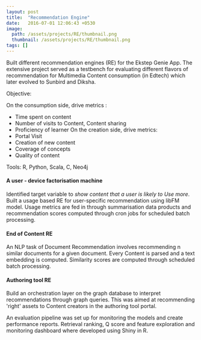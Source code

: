 ```yaml
---
layout: post
title:  "Recommendation Engine"
date:   2016-07-01 12:06:43 +0530
image: 
  path: /assets/projects/RE/thumbnail.png
  thumbnail: /assets/projects/RE/thumbnail.png
tags: []
---
```


Built different recommendation engines (RE) for the Ekstep Genie App. The extensive project served as a testbench for evaluating different flavors of recommendation for Multimedia Content consumption (in Edtech) which later evolved to Sunbird and Diksha.

Objective:

On the consumption side, drive metrics :
- Time spent on content
- Number of visits to Content, Content sharing
- Proficiency of learner 
On the creation side, drive metrics:
- Portal Visit
- Creation of new content
- Coverage of concepts
- Quality of content

Tools: R, Python, Scala, C, Neo4j

#### A user - device factorisation machine
Identified target variable to *show content that a user is likely to Use more*.
Built a usage based RE for user-specific recommendation using libFM model. Usage metrics are fed in through summarisation data products and recommendation scores computed through cron jobs for scheduled batch processing.

#### End of Content RE
An NLP task of Document Recommendation involves recommending n similar documents for a given document. Every Content is parsed and a text embedding is computed. Similarity scores are computed through scheduled batch processing. 

#### Authoring tool RE
Build an orchestration layer on the graph database to interpret recommendations through graph queries. This was aimed at recommending 'right' assets to Content creators in the authoring tool portal.

An evaluation pipeline was set up for monitoring the models and create performance reports. Retrieval ranking, Q score and feature exploration and monitoring dashboard where developed using Shiny  in R.